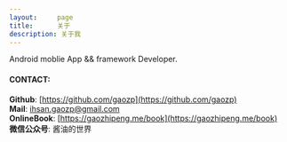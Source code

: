 ```yaml
---
layout:     page
title:      关于
description: 关于我
---
```

Android moblie App && framework Developer.

#### CONTACT:
__Github__:  [https://github.com/gaozp](https://github.com/gaozp)  
__Mail__:    ihsan.gaozp@gmail.com  
__OnlineBook__: [https://gaozhipeng.me/book](https://gaozhipeng.me/book)  
__微信公众号__: 酱油的世界


